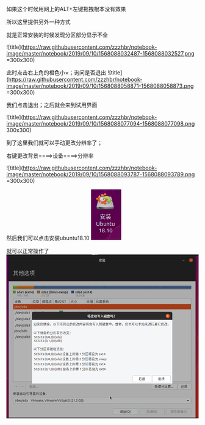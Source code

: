 如果这个时候用网上的ALT+左键拖拽根本没有效果

所以这里提供另外一种方式

就是正常安装的时候发现分区部分显示不全

![title](https://raw.githubusercontent.com/zzzhbr/notebook-image/master/notebook/2019/09/10/1568088032487-1568088032527.png =300x300)

此时点击右上角的橙色小×；询问是否退出
![title](https://raw.githubusercontent.com/zzzhbr/notebook-image/master/notebook/2019/09/10/1568088058871-1568088058873.png =300x300)


我们点击退出；之后就会来到试用界面

![title](https://raw.githubusercontent.com/zzzhbr/notebook-image/master/notebook/2019/09/10/1568088077094-1568088077098.png 300x300)

到了这里我们就可以手动更改分辨率了；

右键更改背景====>设备====>分辨率

![title](https://raw.githubusercontent.com/zzzhbr/notebook-image/master/notebook/2019/09/10/1568088093787-1568088093789.png =300x300)

然后我们可以点击安装ubuntu18.10
![title](https://raw.githubusercontent.com/zzzhbr/notebook-image/master/notebook/2019/09/10/1568088126458-1568088126464.png)


 

就可以正常操作了
![title](https://raw.githubusercontent.com/zzzhbr/notebook-image/master/notebook/2019/09/10/1568088135897-1568088135901.png )


 